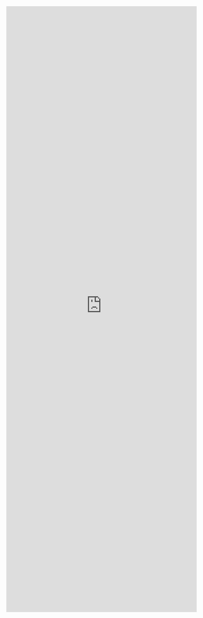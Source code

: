<iframe 
    title='Calendar Examples'
    src='https://fabricweb.z5.web.core.windows.net/pr-deploy-site/refs/pull/9333/merge/fabric-website-resources/dist/index.html#/examples/calendar?docsExample=true'
    frameborder='no'
    height='1600'
    style='width: 100%;'
>